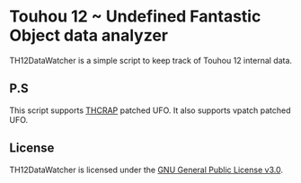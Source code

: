 ﻿# Touhou 12 ~ Undefined Fantastic Object data analyzer
TH12DataWatcher is a simple script to keep track of Touhou 12 internal data.

## P.S
This script supports [THCRAP](https://github.com/thpatch/thcrap) patched UFO. It also supports vpatch patched UFO.

## License
TH12DataWatcher is licensed under the [GNU General Public License v3.0](LICENSE).
